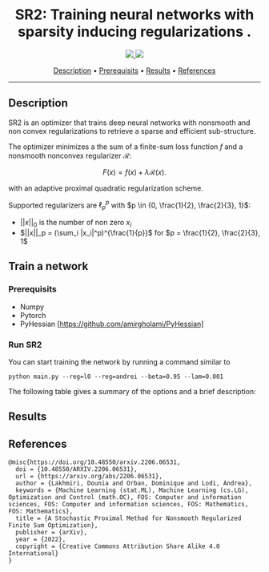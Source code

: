 <h1 align="center">SR2: Training neural networks with sparsity inducing regularizations 
.</h1>

<p align="center">
    <a href="PyTorch">
    <img src="https://img.shields.io/badge/PyTorch-%23EE4C2C.svg?style=for-the-badge&logo=PyTorch&logoColor=white">
    <a href="Python">
    <img src="https://img.shields.io/badge/python-3670A0?style=for-the-badge&logo=python&logoColor=ffdd54">
</p>
      
<p align="center">
  <a href="#description">Description</a> •
  <a href="#prerequisits">Prerequisits</a> •
  <a href="#results">Results</a> •
  <a href="#references">References</a>
</p>

---


## Description
SR2 is an optimizer that trains deep neural networks with nonsmooth and non convex regularizations to retrieve a sparse and efficient sub-structure.

The optimizer minimizes a the sum of a finite-sum loss function $f$ and a nonsmooth nonconvex regularizer $\mathcal{R}$: 

$$ F(x) =f(x) + \lambda \mathcal{R}(x). $$
    
with an adaptive proximal quadratic regularization scheme.

Supported regularizers are $\ell_p^p$ with $p \in {0, \frac{1}{2}, \frac{2}{3}, 1}$:
- $||x||_0$ is the number of non zero $x_i$
- $||x||_p = (\sum_i |x_i|^p)^{\frac{1}{p}}$ for $p = \frac{1}{2}, \frac{2}{3}, 1$

## Train a network

### Prerequisits
 - Numpy
 - Pytorch
 - PyHessian [https://github.com/amirgholami/PyHessian]
 
### Run SR2

You can start training the network by running a command similar to

```
python main.py --reg=l0 --reg=andrei --beta=0.95 --lam=0.001
```

The following table gives a summary of the options and a brief description: 


## Results


## References 

```
@misc{https://doi.org/10.48550/arxiv.2206.06531,
  doi = {10.48550/ARXIV.2206.06531}, 
  url = {https://arxiv.org/abs/2206.06531},
  author = {Lakhmiri, Dounia and Orban, Dominique and Lodi, Andrea},
  keywords = {Machine Learning (stat.ML), Machine Learning (cs.LG), Optimization and Control (math.OC), FOS: Computer and information sciences, FOS: Computer and information sciences, FOS: Mathematics, FOS: Mathematics},
  title = {A Stochastic Proximal Method for Nonsmooth Regularized Finite Sum Optimization},
  publisher = {arXiv},
  year = {2022},
  copyright = {Creative Commons Attribution Share Alike 4.0 International}
}
```
